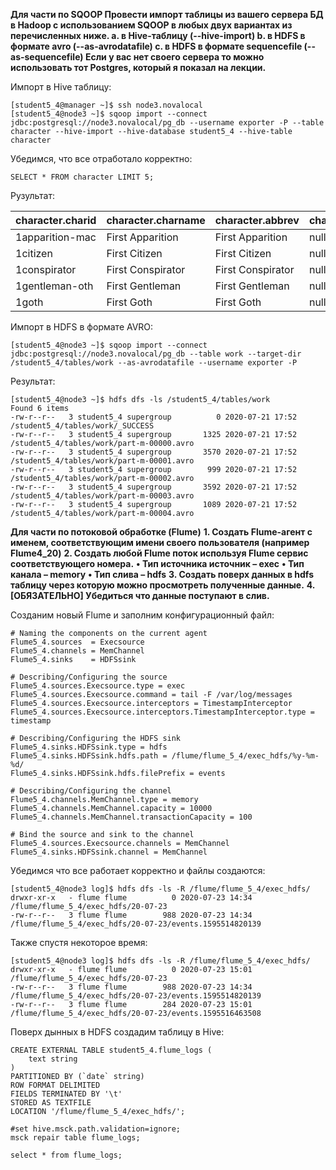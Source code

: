 **Для части по SQOOP
Провести импорт таблицы из вашего сервера БД в Hadoop с использованием SQOOP в любых двух вариантах из перечисленных ниже.
a. в Hive-таблицу (--hive-import)
b. в HDFS в формате avro (--as-avrodatafile)
c. в HDFS в формате sequencefile (--as-sequencefile)
Если у вас нет своего сервера то можно использовать тот Postgres, который я показал на лекции.**

Импорт в Hive таблицу:

```
[student5_4@manager ~]$ ssh node3.novalocal
[student5_4@node3 ~]$ sqoop import --connect jdbc:postgresql://node3.novalocal/pg_db --username exporter -P --table character --hive-import --hive-database student5_4 --hive-table character
```
Убедимся, что все отработало корректно:

```
SELECT * FROM character LIMIT 5;
```

Рузультат: 

| character.charid | character.charname | character.abbrev  | character.description | character.speechcount |
|------------------|--------------------|-------------------|-----------------------|-----------------------|
| 1apparition-mac  | First Apparition   | First Apparition  | null                  | 1                     |
| 1citizen         | First Citizen      | First Citizen     | null                  | 3                     |
| 1conspirator     | First Conspirator  | First Conspirator | null                  | 3                     |
| 1gentleman-oth   | First Gentleman    | First Gentleman   | null                  | 1                     |
| 1goth            | First Goth         | First Goth        | null                  | 4                     |

Импорт в HDFS в формате AVRO:

```
[student5_4@node3 ~]$ sqoop import --connect jdbc:postgresql://node3.novalocal/pg_db --table work --target-dir /student5_4/tables/work --as-avrodatafile --username exporter -P
```

Результат:

```
[student5_4@node3 ~]$ hdfs dfs -ls /student5_4/tables/work
Found 6 items
-rw-r--r--   3 student5_4 supergroup          0 2020-07-21 17:52 /student5_4/tables/work/_SUCCESS
-rw-r--r--   3 student5_4 supergroup       1325 2020-07-21 17:52 /student5_4/tables/work/part-m-00000.avro
-rw-r--r--   3 student5_4 supergroup       3570 2020-07-21 17:52 /student5_4/tables/work/part-m-00001.avro
-rw-r--r--   3 student5_4 supergroup        999 2020-07-21 17:52 /student5_4/tables/work/part-m-00002.avro
-rw-r--r--   3 student5_4 supergroup       3592 2020-07-21 17:52 /student5_4/tables/work/part-m-00003.avro
-rw-r--r--   3 student5_4 supergroup       1089 2020-07-21 17:52 /student5_4/tables/work/part-m-00004.avro
```

**Для части по потоковой обработке (Flume)**
**1. Создать Flume-агент с именем, соответствующим имени своего пользователя (например Flume4_20)**
**2. Создать любой Flume поток используя Flume сервис соответствующего номера.**
**• Тип источника источник – exeс**
**• Тип канала – memory**
**• Тип слива – hdfs**
**3. Создать поверх данных в hdfs таблицу через которую можно просмотреть полученные данные.**
**4. [ОБЯЗАТЕЛЬНО] Убедиться что данные поступают в слив.**

Созданим новый Flume и заполним конфигурационный файл:
```
# Naming the components on the current agent
Flume5_4.sources  = Execsource
Flume5_4.channels = MemChannel
Flume5_4.sinks    = HDFSsink

# Describing/Configuring the source
Flume5_4.sources.Execsource.type = exec
Flume5_4.sources.Execsource.command = tail -F /var/log/messages
Flume5_4.sources.Execsource.interceptors = TimestampInterceptor
Flume5_4.sources.Execsource.interceptors.TimestampInterceptor.type = timestamp

# Describing/Configuring the HDFS sink
Flume5_4.sinks.HDFSsink.type = hdfs
Flume5_4.sinks.HDFSsink.hdfs.path = /flume/flume_5_4/exec_hdfs/%y-%m-%d/
Flume5_4.sinks.HDFSsink.hdfs.filePrefix = events

# Describing/Configuring the channel
Flume5_4.channels.MemChannel.type = memory
Flume5_4.channels.MemChannel.capacity = 10000
Flume5_4.channels.MemChannel.transactionCapacity = 100

# Bind the source and sink to the channel
Flume5_4.sources.Execsource.channels = MemChannel
Flume5_4.sinks.HDFSsink.channel = MemChannel
```
Убедимся что все работает корректно и файлы создаются:
```
[student5_4@node3 log]$ hdfs dfs -ls -R /flume/flume_5_4/exec_hdfs/
drwxr-xr-x   - flume flume          0 2020-07-23 14:34 /flume/flume_5_4/exec_hdfs/20-07-23
-rw-r--r--   3 flume flume        988 2020-07-23 14:34 /flume/flume_5_4/exec_hdfs/20-07-23/events.1595514820139
```
Также спустя некоторое время:
```
[student5_4@node3 log]$ hdfs dfs -ls -R /flume/flume_5_4/exec_hdfs/
drwxr-xr-x   - flume flume          0 2020-07-23 15:01 /flume/flume_5_4/exec_hdfs/20-07-23
-rw-r--r--   3 flume flume        988 2020-07-23 14:34 /flume/flume_5_4/exec_hdfs/20-07-23/events.1595514820139
-rw-r--r--   3 flume flume        284 2020-07-23 15:01 /flume/flume_5_4/exec_hdfs/20-07-23/events.1595516463508
```

Поверх дынных в HDFS создадим таблицу в Hive:
```
CREATE EXTERNAL TABLE student5_4.flume_logs (
    text string
)
PARTITIONED BY (`date` string)
ROW FORMAT DELIMITED
FIELDS TERMINATED BY '\t'
STORED AS TEXTFILE
LOCATION '/flume/flume_5_4/exec_hdfs/';

#set hive.msck.path.validation=ignore;
msck repair table flume_logs;

select * from flume_logs;
```
